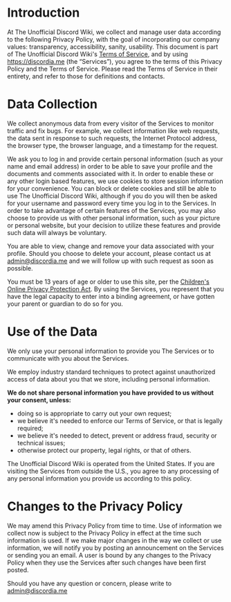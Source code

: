 <!-- TITLE: Privacy Policy -->
<!-- SUBTITLE: The Privacy Policy for any services provided by The Unofficial Discord Wiki -->

# Introduction
At The Unofficial Discord Wiki, we collect and manage user data according to the following Privacy Policy, with the goal of incorporating our company values: transparency, accessibility, sanity, usability. This document is part of The Unofficial Discord Wiki's [Terms of Service](https://discordia.me/terms), and by using https://discordia.me (the “Services”), you agree to the terms of this Privacy Policy and the Terms of Service. Please read the Terms of Service in their entirety, and refer to those for definitions and contacts.

# Data Collection
We collect anonymous data from every visitor of the Services to monitor traffic and fix bugs. For example, we collect information like web requests, the data sent in response to such requests, the Internet Protocol address, the browser type, the browser language, and a timestamp for the request.

We ask you to log in and provide certain personal information (such as your name and email address) in order to be able to save your profile and the documents and comments associated with it. In order to enable these or any other login based features, we use cookies to store session information for your convenience. You can block or delete cookies and still be able to use The Unofficial Discord Wiki, although if you do you will then be asked for your username and password every time you log in to the Services. In order to take advantage of certain features of the Services, you may also choose to provide us with other personal information, such as your picture or personal website, but your decision to utilize these features and provide such data will always be voluntary.

You are able to view, change and remove your data associated with your profile. Should you choose to delete your account, please contact us at admin@discordia.me and we will follow up with such request as soon as possible.

You must be 13 years of age or older to use this site, per the [Children's Online Privacy Protection Act](https://www.ftc.gov/enforcement/rules/rulemaking-regulatory-reform-proceedings/childrens-online-privacy-protection-rule). By using the Services, you represent that you have the legal capacity to enter into a binding agreement, or have gotten your parent or guardian to do so for you.

# Use of the Data
We only use your personal information to provide you The Services or to communicate with you about the Services.

We employ industry standard techniques to protect against unauthorized access of data about you that we store, including personal information.

**We do not share personal information you have provided to us without your consent, unless:**
* doing so is appropriate to carry out your own request;
* we believe it's needed to enforce our Terms of Service, or that is legally required;
* we believe it's needed to detect, prevent or address fraud, security or technical issues;
* otherwise protect our property, legal rights, or that of others.

The Unofficial Discord Wiki is operated from the United States. If you are visiting the Services from outside the U.S., you agree to any processing of any personal information you provide us according to this policy.

# Changes to the Privacy Policy
We may amend this Privacy Policy from time to time. Use of information we collect now is subject to the Privacy Policy in effect at the time such information is used. If we make major changes in the way we collect or use information, we will notify you by posting an announcement on the Services or sending you an email. A user is bound by any changes to the Privacy Policy when they use the Services after such changes have been first posted.

Should you have any question or concern, please write to admin@discordia.me